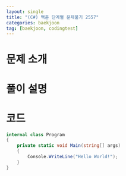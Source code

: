 ```yaml
---
layout: single
title: "(C#) 백준 단계별 문제풀기 2557"
categories: baekjoon
tag: [baekjoon, codingtest]
---
```


# 문제 소개

# 풀이 설명

# 코드

```cs
internal class Program
{
    private static void Main(string[] args)
    {
        Console.WriteLine("Hello World!");
    }
}
```
